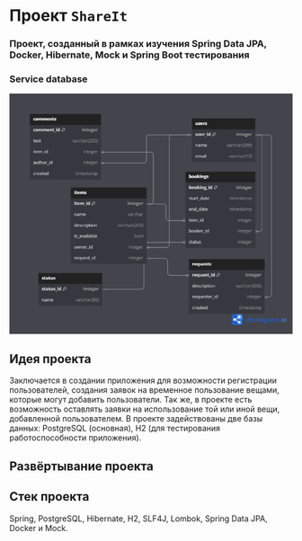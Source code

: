 # Проект `ShareIt`
### Проект, созданный в рамках изучения Spring Data JPA, Docker, Hibernate, Mock и Spring Boot тестирования
### Service database
![](server/src/main/resources/schemaDB.png)
## Идея проекта
Заключается в создании приложения для возможности регистрации пользователей, создания заявок на временное
пользование вещами, которые могут добавить пользователи. Так же, в проекте есть возможность оставлять заявки на использование
той или иной вещи, добавленной пользователем. В проекте задействованы две базы данных: PostgreSQL (основная), H2 (для тестирования
работоспособности приложения).

## Развёртывание проекта

## Стек проекта
Spring, PostgreSQL, Hibernate, H2, SLF4J, Lombok, Spring Data JPA, Docker и Mock.
